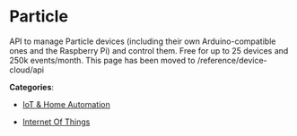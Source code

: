# Particle

API to manage Particle devices (including their own Arduino-compatible ones and the Raspberry Pi) and control them.  Free for up to 25 devices and 250k events/month. This page has been moved to /reference/device-cloud/api

**Categories**:

- [IoT & Home Automation](https://github/apis-list/apis-list#iot-and-home-automation)

- [Internet Of Things](https://github/apis-list/apis-list#internet-of-things)




